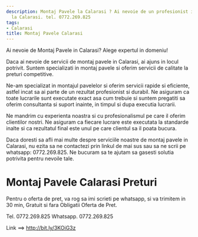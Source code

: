 ```yaml
---
description: Montaj Pavele la Calarasi ? Ai nevoie de un profesionist in Montaj Pavele
  la Calarasi. tel. 0772.269.825
tags:
- Calarasi
title: Montaj Pavele Calarasi
---
```



Ai nevoie de Montaj Pavele in Calarasi? 
Alege expertul in domeniu!

Daca ai nevoie de servicii de montaj pavele in Calarasi, ai ajuns in locul potrivit. Suntem specializati in montaj pavele si oferim servicii de calitate la preturi competitive. 

Ne-am specializat in montajul pavelelor si oferim servicii rapide si eficiente, astfel incat sa ai parte de un rezultat profesionist si durabil. Ne asiguram ca toate lucrarile sunt executate exact asa cum trebuie si suntem pregatiti sa oferim consultanta si suport inainte, in timpul si dupa executia lucrarii. 

Ne mandrim cu experienta noastra si cu profesionalismul pe care il oferim clientilor nostri. Ne asiguram ca fiecare lucrare este executata la standarde inalte si ca rezultatul final este unul pe care clientul sa il poata bucura.

Daca doresti sa afli mai multe despre serviciile noastre de montaj pavele in Calarasi, nu ezita sa ne contactezi prin linkul de mai sus sau sa ne scrii pe whatsapp: 0772.269.825. Ne bucuram sa te ajutam sa gasesti solutia potrivita pentru nevoile tale.

# Montaj Pavele Calarasi Preturi
Pentru o oferta de pret, va rog sa imi scrieti pe whatsapp, si va trimitem in 30 min, Gratuit si fara Obligatii Oferta de Pret.

Tel. 0772.269.825
Whatsapp. 0772.269.825

Link ==> http://bit.ly/3KOiG3z